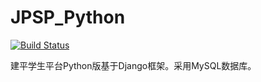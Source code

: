 # JPSP_Python

[![Build Status](https://travis-ci.org/AlienStudio/jpsp_python.svg?branch=master)](https://travis-ci.org/AlienStudio/jpsp_python)

建平学生平台Python版基于Django框架。采用MySQL数据库。
